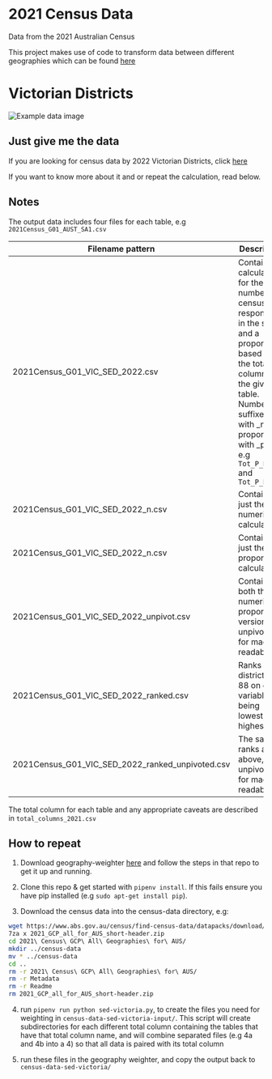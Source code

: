 # 2021 Census Data
Data from the 2021 Australian Census

This project makes use of code to transform data between different geographies which can be found [here](https://github.com/jaketclarke/geography-weighter/)

# Victorian Districts

![Example data image](https://github.com/jaketclarke/census-2021/tree/initial-work/img/sed-vic-example.png?raw=true)

## Just give me the data

If you are looking for census data by 2022 Victorian Districts, click [here](https://github.com/jaketclarke/census-2021/tree/main/census-data-sed-victoria?raw=true)

If you want to know more about it and or repeat the calculation, read below.

## Notes

The output data includes four files for each table, e.g `2021Census_G01_AUST_SA1.csv`

|Filename pattern | Description |
|--|--|
|2021Census_G01_VIC_SED_2022.csv | Contains a calculation for the number of census respondents in the seat, and a proportion based on the total column for the given table. Numbers suffixed with _n, proportions with _pc, e.g `Tot_P_M_n` and `Tot_P_M_pc` |
|2021Census_G01_VIC_SED_2022_n.csv | Contains just the numeric calculation |
|2021Census_G01_VIC_SED_2022_n.csv | Contains just the proportion calculation |
|2021Census_G01_VIC_SED_2022_unpivot.csv | Contains both the numeric and proportional version, unpivoted for machine readability |
|2021Census_G01_VIC_SED_2022_ranked.csv | Ranks each district 1-88 on each variable, 1 being lowest, 88 highest |
|2021Census_G01_VIC_SED_2022_ranked_unpivoted.csv | The same ranks as above, unpivoted for machine readability |

The total column for each table and any appropriate caveats are described in `total_columns_2021.csv`

## How to repeat

1. Download geography-weighter [here](https://github.com/jaketclarke/geography-weighter/) and follow the steps in that repo to get it up and running.

2. Clone this repo & get started with `pipenv install`. If this fails ensure you have pip installed (e.g `sudo apt-get install pip`).

3. Download the census data into the census-data directory, e.g:

```bash
wget https://www.abs.gov.au/census/find-census-data/datapacks/download/2021_GCP_all_for_AUS_short-header.zip
7za x 2021_GCP_all_for_AUS_short-header.zip
cd 2021\ Census\ GCP\ All\ Geographies\ for\ AUS/
mkdir ../census-data
mv * ../census-data
cd ..
rm -r 2021\ Census\ GCP\ All\ Geographies\ for\ AUS/
rm -r Metadata
rm -r Readme
rm 2021_GCP_all_for_AUS_short-header.zip
```

4. run `pipenv run python sed-victoria.py`, to create the files you need for weighting in `census-data-sed-victoria-input/`. This script will create subdirectories for each different total column containing the tables that have that total column name, and will combine separated files (e.g 4a and 4b into a 4) so that all data is paired with its total column

5. run these files in the geography weighter, and copy the output back to `census-data-sed-victoria/`